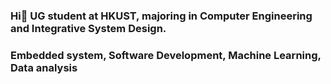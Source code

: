 ### Hi👋 UG student at HKUST, majoring in Computer Engineering and Integrative System Design. 
### Embedded system, Software Development, Machine Learning, Data analysis

